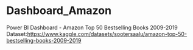 # Dashboard_Amazon
Power BI Dashboard - Amazon Top 50 Bestselling Books 2009-2019
Dataset:https://www.kaggle.com/datasets/sootersaalu/amazon-top-50-bestselling-books-2009-2019
